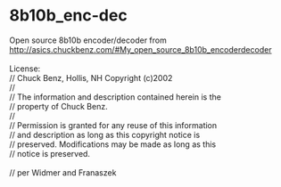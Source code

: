 # 8b10b_enc-dec
Open source 8b10b encoder/decoder from http://asics.chuckbenz.com/#My_open_source_8b10b_encoderdecoder<br>
<br>
License:<br>
// Chuck Benz, Hollis, NH   Copyright (c)2002<br>
//<br>
// The information and description contained herein is the<br>
// property of Chuck Benz.<br>
//<br>
// Permission is granted for any reuse of this information<br>
// and description as long as this copyright notice is<br>
// preserved.  Modifications may be made as long as this<br>
// notice is preserved.<br>
<br>
// per Widmer and Franaszek
